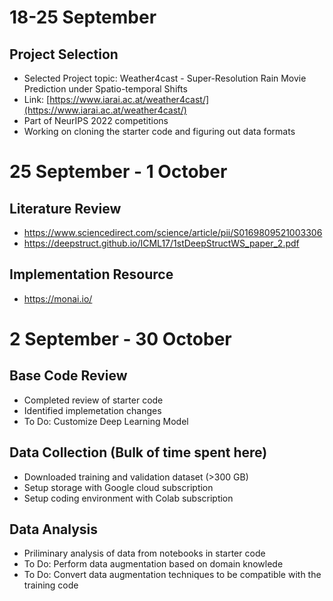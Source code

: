 # 18-25 September
## Project Selection
* Selected Project topic: Weather4cast - Super-Resolution Rain Movie Prediction under Spatio-temporal Shifts
* Link: [https://www.iarai.ac.at/weather4cast/](https://www.iarai.ac.at/weather4cast/)
* Part of NeurIPS 2022 competitions
* Working on cloning the starter code and figuring out data formats

# 25 September - 1 October
## Literature Review
* https://www.sciencedirect.com/science/article/pii/S0169809521003306
* https://deepstruct.github.io/ICML17/1stDeepStructWS_paper_2.pdf
## Implementation Resource
* https://monai.io/

# 2 September - 30 October
## Base Code Review
* Completed review of starter code
* Identified implemetation changes
* To Do: Customize Deep Learning Model
## Data Collection (Bulk of time spent here)
* Downloaded training and validation dataset (>300 GB)
* Setup storage with Google cloud subscription
* Setup coding environment with Colab subscription
## Data Analysis
* Priliminary analysis of data from notebooks in starter code
* To Do: Perform data augmentation based on domain knowlede
* To Do: Convert data augmentation techniques to be compatible with the training code

